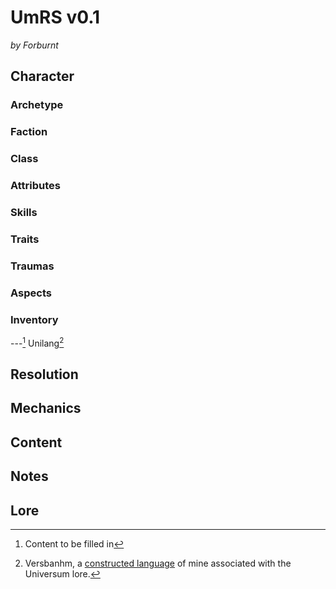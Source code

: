 # UmRS v0.1
*by Forburnt*

## Character

### Archetype
### Faction
### Class
### Attributes
### Skills
### Traits
### Traumas
### Aspects
### Inventory
---[^wip]
Unilang[^vb]

## Resolution

## Mechanics

## Content

## Notes
[^wip]: Content to be filled in
[^vb]: Versbanhm, a [constructed language](https://en.wikipedia.org/wiki/Constructed_language) of mine associated with the Universum lore.

## Lore

